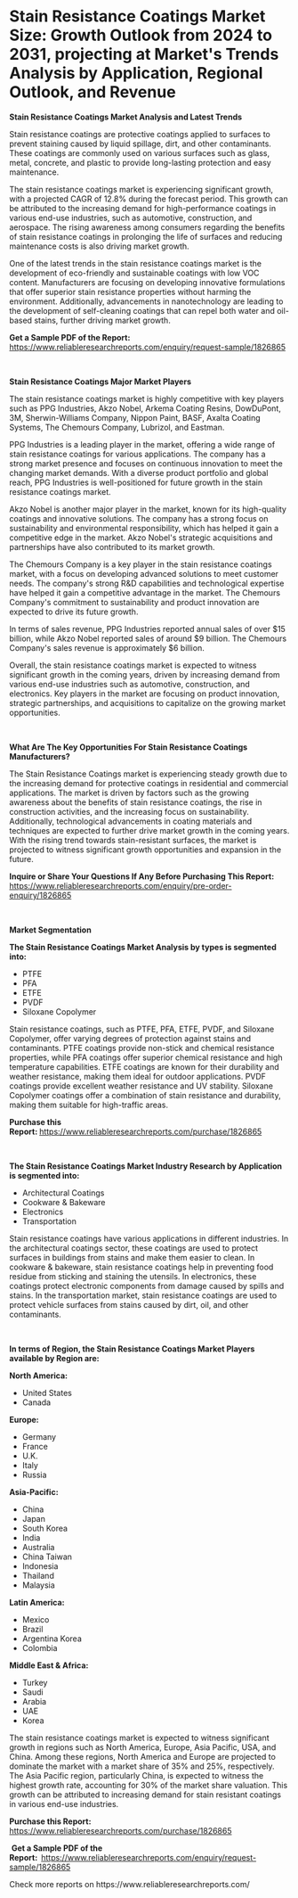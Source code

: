 <p><h1>Stain Resistance Coatings Market Size: Growth Outlook from 2024 to 2031, projecting at Market's Trends Analysis by Application, Regional Outlook, and Revenue</h1></p><p><strong>Stain Resistance Coatings Market Analysis and Latest Trends</strong></p>
<p><p>Stain resistance coatings are protective coatings applied to surfaces to prevent staining caused by liquid spillage, dirt, and other contaminants. These coatings are commonly used on various surfaces such as glass, metal, concrete, and plastic to provide long-lasting protection and easy maintenance.</p><p>The stain resistance coatings market is experiencing significant growth, with a projected CAGR of 12.8% during the forecast period. This growth can be attributed to the increasing demand for high-performance coatings in various end-use industries, such as automotive, construction, and aerospace. The rising awareness among consumers regarding the benefits of stain resistance coatings in prolonging the life of surfaces and reducing maintenance costs is also driving market growth.</p><p>One of the latest trends in the stain resistance coatings market is the development of eco-friendly and sustainable coatings with low VOC content. Manufacturers are focusing on developing innovative formulations that offer superior stain resistance properties without harming the environment. Additionally, advancements in nanotechnology are leading to the development of self-cleaning coatings that can repel both water and oil-based stains, further driving market growth.</p></p>
<p><strong>Get a Sample PDF of the Report:&nbsp;</strong> <a href="https://www.reliableresearchreports.com/enquiry/request-sample/1826865">https://www.reliableresearchreports.com/enquiry/request-sample/1826865</a></p>
<p>&nbsp;</p>
<p><strong>Stain Resistance Coatings Major Market Players</strong></p>
<p><p>The stain resistance coatings market is highly competitive with key players such as PPG Industries, Akzo Nobel, Arkema Coating Resins, DowDuPont, 3M, Sherwin-Williams Company, Nippon Paint, BASF, Axalta Coating Systems, The Chemours Company, Lubrizol, and Eastman.</p><p>PPG Industries is a leading player in the market, offering a wide range of stain resistance coatings for various applications. The company has a strong market presence and focuses on continuous innovation to meet the changing market demands. With a diverse product portfolio and global reach, PPG Industries is well-positioned for future growth in the stain resistance coatings market.</p><p>Akzo Nobel is another major player in the market, known for its high-quality coatings and innovative solutions. The company has a strong focus on sustainability and environmental responsibility, which has helped it gain a competitive edge in the market. Akzo Nobel's strategic acquisitions and partnerships have also contributed to its market growth.</p><p>The Chemours Company is a key player in the stain resistance coatings market, with a focus on developing advanced solutions to meet customer needs. The company's strong R&D capabilities and technological expertise have helped it gain a competitive advantage in the market. The Chemours Company's commitment to sustainability and product innovation are expected to drive its future growth.</p><p>In terms of sales revenue, PPG Industries reported annual sales of over $15 billion, while Akzo Nobel reported sales of around $9 billion. The Chemours Company's sales revenue is approximately $6 billion.</p><p>Overall, the stain resistance coatings market is expected to witness significant growth in the coming years, driven by increasing demand from various end-use industries such as automotive, construction, and electronics. Key players in the market are focusing on product innovation, strategic partnerships, and acquisitions to capitalize on the growing market opportunities.</p></p>
<p>&nbsp;</p>
<p><strong>What Are The Key Opportunities For Stain Resistance Coatings Manufacturers?</strong></p>
<p><p>The Stain Resistance Coatings market is experiencing steady growth due to the increasing demand for protective coatings in residential and commercial applications. The market is driven by factors such as the growing awareness about the benefits of stain resistance coatings, the rise in construction activities, and the increasing focus on sustainability. Additionally, technological advancements in coating materials and techniques are expected to further drive market growth in the coming years. With the rising trend towards stain-resistant surfaces, the market is projected to witness significant growth opportunities and expansion in the future.</p></p>
<p><strong>Inquire or Share Your Questions If Any Before Purchasing This Report:</strong> <a href="https://www.reliableresearchreports.com/enquiry/pre-order-enquiry/1826865">https://www.reliableresearchreports.com/enquiry/pre-order-enquiry/1826865</a></p>
<p>&nbsp;</p>
<p><strong>Market Segmentation</strong></p>
<p><strong>The Stain Resistance Coatings Market Analysis by types is segmented into:</strong></p>
<p><ul><li>PTFE</li><li>PFA</li><li>ETFE</li><li>PVDF</li><li>Siloxane Copolymer</li></ul></p>
<p><p>Stain resistance coatings, such as PTFE, PFA, ETFE, PVDF, and Siloxane Copolymer, offer varying degrees of protection against stains and contaminants. PTFE coatings provide non-stick and chemical resistance properties, while PFA coatings offer superior chemical resistance and high temperature capabilities. ETFE coatings are known for their durability and weather resistance, making them ideal for outdoor applications. PVDF coatings provide excellent weather resistance and UV stability. Siloxane Copolymer coatings offer a combination of stain resistance and durability, making them suitable for high-traffic areas.</p></p>
<p><strong>Purchase this Report:&nbsp;</strong><a href="https://www.reliableresearchreports.com/purchase/1826865">https://www.reliableresearchreports.com/purchase/1826865</a></p>
<p>&nbsp;</p>
<p><strong>The Stain Resistance Coatings Market Industry Research by Application is segmented into:</strong></p>
<p><ul><li>Architectural Coatings</li><li>Cookware & Bakeware</li><li>Electronics</li><li>Transportation</li></ul></p>
<p><p>Stain resistance coatings have various applications in different industries. In the architectural coatings sector, these coatings are used to protect surfaces in buildings from stains and make them easier to clean. In cookware & bakeware, stain resistance coatings help in preventing food residue from sticking and staining the utensils. In electronics, these coatings protect electronic components from damage caused by spills and stains. In the transportation market, stain resistance coatings are used to protect vehicle surfaces from stains caused by dirt, oil, and other contaminants.</p></p>
<p>&nbsp;</p>
<p><strong>In terms of Region, the Stain Resistance Coatings Market Players available by Region are:</strong></p>
<p>
    <p> <strong> North America: </strong>
        <ul>
            <li>United States</li>
            <li>Canada</li>
        </ul>
        </p> 
    <p> <strong> Europe: </strong>
        <ul>
            <li>Germany</li>
            <li>France</li>
            <li>U.K.</li>
            <li>Italy</li>
            <li>Russia</li>
        </ul>
        </p> 
    <p> <strong> Asia-Pacific: </strong>
        <ul>
            <li>China</li>
            <li>Japan</li>
            <li>South Korea</li>
            <li>India</li>
            <li>Australia</li>
            <li>China Taiwan</li>
            <li>Indonesia</li>
            <li>Thailand</li>
            <li>Malaysia</li>
        </ul>
        </p> 
    <p> <strong> Latin America: </strong>
        <ul>
            <li>Mexico</li>
            <li>Brazil</li>
            <li>Argentina Korea</li>
            <li>Colombia</li>
        </ul>
        </p> 
    <p> <strong> Middle East & Africa: </strong>
        <ul>
            <li>Turkey</li>
            <li>Saudi</li>
            <li>Arabia</li>
            <li>UAE</li>
            <li>Korea</li>
        </ul>
    </p>
    </p>
<p><p>The stain resistance coatings market is expected to witness significant growth in regions such as North America, Europe, Asia Pacific, USA, and China. Among these regions, North America and Europe are projected to dominate the market with a market share of 35% and 25%, respectively. The Asia Pacific region, particularly China, is expected to witness the highest growth rate, accounting for 30% of the market share valuation. This growth can be attributed to increasing demand for stain resistant coatings in various end-use industries.</p></p>
<p><strong>Purchase this Report: </strong><a href="https://www.reliableresearchreports.com/purchase/1826865">https://www.reliableresearchreports.com/purchase/1826865</a></p>
<p>&nbsp;<strong>Get a Sample PDF of the Report:&nbsp;&nbsp;</strong><a href="https://www.reliableresearchreports.com/enquiry/request-sample/1826865">https://www.reliableresearchreports.com/enquiry/request-sample/1826865</a></p>
<p><strong></strong></p>
<p>Check more reports on https://www.reliableresearchreports.com/</p>